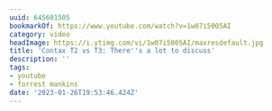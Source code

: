 ```yaml
---
uuid: 645601505
bookmarkOf: https://www.youtube.com/watch?v=1w07i5005AI
category: video
headImage: https://i.ytimg.com/vi/1w07i5005AI/maxresdefault.jpg
title: 'Contax T2 vs T3: There''s a lot to discuss'
description: ''
tags:
- youtube
- forrest mankins
date: '2023-01-26T19:53:46.424Z'
---
```



